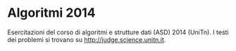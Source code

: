 Algoritmi 2014
==============

Esercitazioni del corso di algoritmi e strutture dati (ASD) 2014 (UniTn).
I testi dei problemi si trovano su http://judge.science.unitn.it.
